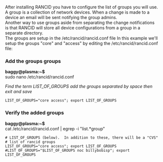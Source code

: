 After installing RANCID you have to configure the list of groups you will use.
A group is a collection of network devices. When a change is made to a device an email will be sent notifying the group admins.  
Another way to use groups aside from separating the change notifications is that RANCID will store all device configurations from a group in a separate directory.  
The groups are setup in the /etc/rancid/rancid.conf file
In this example we'll setup the groups "core" and "access" by editing the /etc/rancid/rancid.conf file:

### Add the groups groups
 
**baggy@plasma:~$**  
sudo nano /etc/rancid/rancid.conf

*Find the term LIST_OF_GROUPS add the groups separated by space then exit and save* 
```
LIST_OF_GROUPS="core access"; export LIST_OF_GROUPS
```

### Verify the added groups

**baggy@plasma:~$**  
cat /etc/rancid/rancid.conf  | egrep -i "list.*group"

```
# LIST_OF_GROUPS (below).  In addition to these, there will be a "CVS"
# list of rancid groups
LIST_OF_GROUPS="core access"; export LIST_OF_GROUPS
#LIST_OF_GROUPS="$LIST_OF_GROUPS noc billybobisp"; export LIST_OF_GROUPS
```
